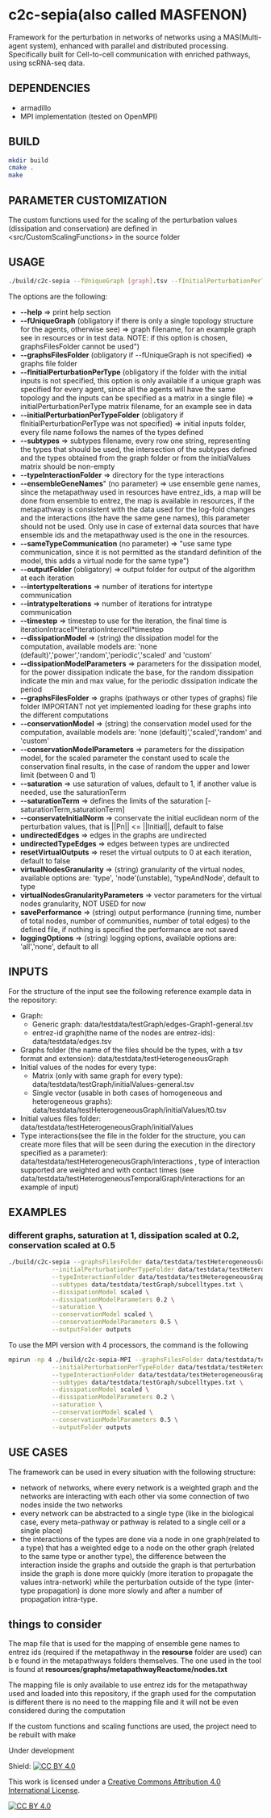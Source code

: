 # c2c-sepia(also called MASFENON)
Framework for the perturbation in networks of networks using a MAS(Multi-agent system), enhanced with parallel and distributed processing.
Specifically built for Cell-to-cell communication with enriched pathways, using scRNA-seq data.

## DEPENDENCIES
- armadillo
- MPI implementation (tested on OpenMPI)

## BUILD
```bash
mkdir build
cmake .
make
```

## PARAMETER CUSTOMIZATION
The custom functions used for the scaling of the perturbation values (dissipation and conservation) are defined in <src/CustomScalingFunctions> in the source folder


## USAGE
```bash
./build/c2c-sepia --fUniqueGraph [graph].tsv --fInitialPerturbationPerType [matrix].tsv --typeInteractionFolder [typesInteractionFolder]
```

The options are the following:
- **--help**  => print help section
- **--fUniqueGraph** (obligatory if there is only a single topology structure for the agents, otherwise see) => graph filename, for an example graph see in resources or in test data. NOTE: if this option is chosen, graphsFilesFolder cannot be used")
- **--graphsFilesFolder** (obligatory if --fUniqueGraph is not specified) => graphs file folder
- **--fInitialPerturbationPerType** (obligatory if the folder with the initial inputs is not specified, this option is only available if a unique graph was specified for every agent, since all the agents will have the same topology and the inputs can be specified as a matrix in a single file) => initialPerturbationPerType matrix filename, for an example see in data
- **--initialPerturbationPerTypeFolder** (obligatory if fInitialPerturbationPerType was not specified) => initial inputs folder, every file name follows the names of the types defined 
- **--subtypes** => subtypes filename, every row one string, representing the types that should be used, the intersection of the subtypes defined and the types obtained from the graph folder or from the initialValues matrix should be non-empty
- **--typeInteractionFolder** => directory for the type interactions
- **--ensembleGeneNames**" (no parameter) => use ensemble gene names, since the metapathway used in resources have entrez_ids, a map will be done from ensemble to entrez, the map is available in resources, if the metapathway is consistent with the data used for the log-fold changes and the interactions (the have the same gene names), this parameter should not be used. Only use in case of external data sources that have ensemble ids and the metapathway used is the one in the resources.
- **--sameTypeCommunication** (no parameter) => "use same type communication, since it is not permitted as the standard definition of the model, this adds a virtual node for the same type")
- **--outputFolder** (obligatory) => output folder for output of the algorithm at each iteration
- **--intertypeIterations** => number of iterations for intertype communication
- **--intratypeIterations** => number of iterations for intratype communication
- **--timestep** => timestep to use for the iteration, the final time is iterationIntracell\*iterationIntercell\*timestep
- **--dissipationModel** => (string) the dissipation model for the computation, available models are: 'none (default)','power','random','periodic','scaled' and 'custom'
- **--dissipationModelParameters** => parameters for the dissipation model, for the power dissipation indicate the base, for the random dissipation indicate the min and max value, for the periodic dissipation indicate the period
- **--graphsFilesFolder** => graphs (pathways or other types of graphs) file folder IMPORTANT not yet implemented loading for these graphs into the different computations
- **--conservationModel** => (string) the conservation model used for the computation, available models are: 'none (default)','scaled','random' and 'custom'
- **--conservationModelParameters** => parameters for the dissipation model, for the scaled parameter the constant used to scale the conservation final results, in the case of random the upper and lower limit (between 0 and 1)
- **--saturation** => use saturation of values, default to 1, if another value is needed, use the saturationTerm
- **--saturationTerm** => defines the limits of the saturation [-saturationTerm,saturationTerm]
- **--conservateInitialNorm** => conservate the initial euclidean norm of the perturbation values, that is ||Pn|| <= ||Initial||, default to false
- **undirectedEdges** => edges in the graphs are undirected
- **undirectedTypeEdges** => edges between types are undirected
- **resetVirtualOutputs** => reset the virtual outputs to 0 at each iteration, default to false
- **virtualNodesGranularity** => (string) granularity of the virtual nodes, available options are: 'type', 'node'(unstable), 'typeAndNode', default to type
- **virtualNodesGranularityParameters** => vector<string> parameters for the virtual nodes granularity, NOT USED for now
- **savePerformance** => (string) output performance (running time, number of total nodes, number of communities, number of total edges) to the defined file, if nothing is specified the performance are not saved
- **loggingOptions** => (string) logging options, available options are: 'all','none', default to all
    

## INPUTS 
For the structure of the input see the following reference example data in the repository:
- Graph: 
    - Generic graph: data/testdata/testGraph/edges-Graph1-general.tsv
    - entrez-id graph(the name of the nodes are entrez-ids): data/testdata/edges.tsv
- Graphs folder (the name of the files should be the types, with a tsv format and extension): data/testdata/testHeterogeneousGraph
- Initial values of the nodes for every type:
    - Matrix (only with same graph for every type): data/testdata/testGraph/initialValues-general.tsv
    - Single vector (usable in both cases of homogeneous and heterogeneous graphs): data/testdata/testHeterogeneousGraph/initialValues/t0.tsv
- Initial values files folder: data/testdata/testHeterogeneousGraph/initialValues
- Type interactions(see the file in the folder for the structure, you can create more files that will be seen during the execution in the directory specified as a parameter): data/testdata/testHeterogeneousGraph/interactions , type of interaction supported are weighted and with contact times (see data/testdata/testHeterogeneousTemporalGraph/interactions for an example of input)

## EXAMPLES

### different graphs, saturation at 1, dissipation scaled at 0.2, conservation scaled at 0.5
```bash
./build/c2c-sepia --graphsFilesFolder data/testdata/testHeterogeneousGraph/graphs \
            --initialPerturbationPerTypeFolder data/testdata/testHeterogeneousGraph/initialValuesPartialTypes \
            --typeInteractionFolder data/testdata/testHeterogeneousGraph/interactions \
            --subtypes data/testdata/testGraph/subcelltypes.txt \
            --dissipationModel scaled \
            --dissipationModelParameters 0.2 \
            --saturation \
            --conservationModel scaled \
            --conservationModelParameters 0.5 \
            --outputFolder outputs
```

To use the MPI version with 4 processors, the command is the following
```bash
mpirun -np 4 ./build/c2c-sepia-MPI --graphsFilesFolder data/testdata/testHeterogeneousGraph/graphs \
            --initialPerturbationPerTypeFolder data/testdata/testHeterogeneousGraph/initialValuesPartialTypes \
            --typeInteractionFolder data/testdata/testHeterogeneousGraph/interactions \
            --subtypes data/testdata/testGraph/subcelltypes.txt \
            --dissipationModel scaled \
            --dissipationModelParameters 0.2 \
            --saturation \
            --conservationModel scaled \
            --conservationModelParameters 0.5 \
            --outputFolder outputs
```


## USE CASES
The framework can be used in every situation with the following structure:
- network of networks, where every network is a weighted graph and the networks are interacting with each other via some connection of two nodes inside the two networks
- every network can be abstracted to a single type (like in the biological case, every meta-pathway or pathway is related to a single cell or a single place)
- the interactions of the types are done via a node in one graph(related to a type) that has a weighted edge to a node on the other graph (related to the same type or another type), the difference between the interaction inside the graphs and outside the graph is that perturbation inside the graph is done more quickly (more iteration to propagate the values intra-network) while the perturbation outside of the type (inter-type propagation) is done more slowly and after a number of propagation intra-type.

## things to consider
The map file that is used for the mapping of ensemble gene names to entrez ids (required if the metapathway in the __resourse__ folder are used) can b e found in the metapathways folders themselves. The one used in the tool is found at __resources/graphs/metapathwayReactome/nodes.txt__

The mapping file is only available to use entrez ids for the metapathway used and loaded into this repository, if the graph used for the computation is different there is no need to the mapping file and it will not be even considered during the computation

If the custom  functions and scaling functions are used, the project need to be rebuilt with make


Under development

Shield: [![CC BY 4.0][cc-by-shield]][cc-by]

This work is licensed under a
[Creative Commons Attribution 4.0 International License][cc-by].

[![CC BY 4.0][cc-by-image]][cc-by]

[cc-by]: http://creativecommons.org/licenses/by/4.0/
[cc-by-image]: https://i.creativecommons.org/l/by/4.0/88x31.png
[cc-by-shield]: https://img.shields.io/badge/License-CC%20BY%204.0-lightgrey.svg
